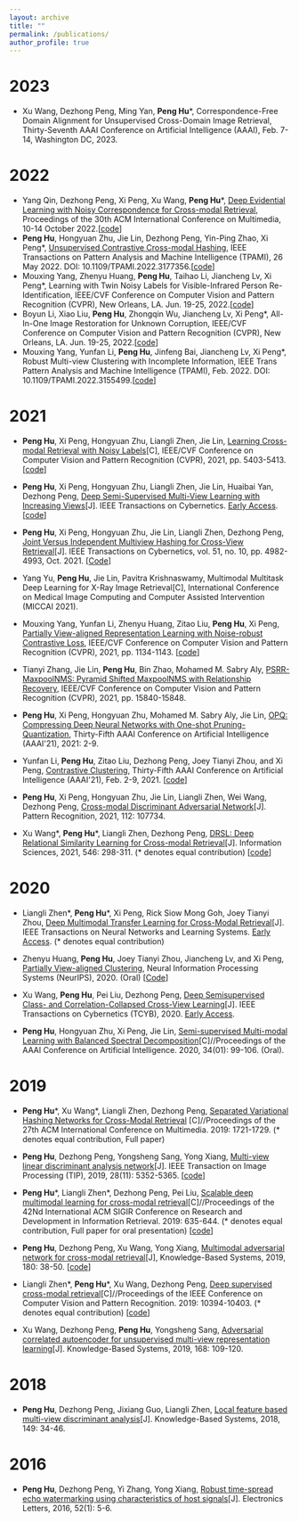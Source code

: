 ```yaml
---
layout: archive
title: ""
permalink: /publications/
author_profile: true
---
```

# 2023
- Xu Wang, Dezhong Peng, Ming Yan, **Peng Hu***, Correspondence-Free Domain Alignment for Unsupervised Cross-Domain Image Retrieval, Thirty-Seventh AAAI Conference on Artificial Intelligence (AAAI), Feb. 7-14, Washington DC, 2023.

# 2022
- Yang Qin, Dezhong Peng, Xi Peng, Xu Wang, **Peng Hu***, [Deep Evidential Learning with Noisy Correspondence for Cross-modal Retrieval](https://drive.google.com/file/d/1YVXD2ki5txBY6khG62EHwCi6cnQVRE4I/view), Proceedings of the 30th ACM International Conference on Multimedia, 10-14 October 2022.\[[code](https://github.com/penghu-cs/DECL)\]
- **Peng Hu**, Hongyuan Zhu, Jie Lin, Dezhong Peng, Yin-Ping Zhao, Xi Peng*, [Unsupervised Contrastive Cross-modal Hashing](https://doi.org/10.1109/TPAMI.2022.3177356), IEEE Transactions on Pattern Analysis and Machine Intelligence (TPAMI), 26 May 2022. DOI: 10.1109/TPAMI.2022.3177356.\[[code](https://github.com/penghu-cs/UCCH)\]
- Mouxing Yang, Zhenyu Huang, **Peng Hu**, Taihao Li, Jiancheng Lv, Xi Peng*, Learning with Twin Noisy Labels for Visible-Infrared Person Re-Identification, IEEE/CVF Conference on Computer Vision and Pattern Recognition (CVPR), New Orleans, LA. Jun. 19-25, 2022.\[[code](https://github.com/XLearning-SCU/2022-CVPR-DART)\]
- Boyun Li, Xiao Liu, **Peng Hu**, Zhongqin Wu, Jiancheng Lv, Xi Peng*, All-In-One Image Restoration for Unknown Corruption, IEEE/CVF Conference on Computer Vision and Pattern Recognition (CVPR), New Orleans, LA. Jun. 19-25, 2022.\[[code](https://github.com/XLearning-SCU/2022-CVPR-AirNet)\]
- Mouxing Yang, Yunfan Li, **Peng Hu**, Jinfeng Bai, Jiancheng Lv, Xi Peng*, Robust Multi-view Clustering with Incomplete Information, IEEE Trans Pattern Analysis and Machine Intelligence (TPAMI), Feb. 2022. DOI: 10.1109/TPAMI.2022.3155499.\[[code](https://github.com/XLearning-SCU/2022-TPAMI-SURE)\]

# 2021
- **Peng Hu**, Xi Peng, Hongyuan Zhu, Liangli Zhen, Jie Lin, [Learning Cross-modal Retrieval with Noisy Labels](https://github.com/penghu-cs/MRL/raw/main/paper/Learning_Cross_Modal_Retrieval_with_Noisy_Labels.pdf)[C], IEEE/CVF Conference on Computer Vision and Pattern Recognition (CVPR), 2021, pp. 5403-5413. \[[code](https://github.com/penghu-cs/MRL.git)\]

- **Peng Hu**, Xi Peng, Hongyuan Zhu, Liangli Zhen, Jie Lin, Huaibai Yan, Dezhong Peng, [Deep Semi-Supervised Multi-View Learning with Increasing Views](https://doi.org/10.1109/TCYB.2021.3093626)[J]. IEEE Transactions on Cybernetics. [Early Access](http://doi.org/10.1109/TCYB.2021.3093626). \[[code](https://github.com/penghu-cs/ISVN.git)\]

- **Peng Hu**, Xi Peng, Hongyuan Zhu, Jie Lin, Liangli Zhen, Dezhong Peng, [Joint Versus Independent Multiview Hashing for Cross-View Retrieval](http://doi.org/10.1109/TCYB.2020.3027614)[J]. IEEE Transactions on Cybernetics, vol. 51, no. 10, pp. 4982-4993, Oct. 2021. \[[Code](https://github.com/penghu-cs/DCHN)\]

- Yang Yu, **Peng Hu**, Jie Lin, Pavitra Krishnaswamy, Multimodal Multitask Deep Learning for X-Ray Image Retrieval[C], International Conference on Medical Image Computing and Computer Assisted Intervention (MICCAI 2021).

- Mouxing Yang, Yunfan Li, Zhenyu Huang, Zitao Liu, **Peng Hu**, Xi Peng, [Partially View-aligned Representation Learning with Noise-robust Contrastive Loss](http://pengxi.me/wp-content/uploads/2021/03/2021CVPR-MvCLNwith-supp.pdf), IEEE/CVF Conference on Computer Vision and Pattern Recognition (CVPR), 2021, pp. 1134-1143. \[[code](https://github.com/XLearning-SCU/2021-CVPR-MvCLN)\]

- Tianyi Zhang, Jie Lin, **Peng Hu**, Bin Zhao, Mohamed M. Sabry Aly, [PSRR-MaxpoolNMS: Pyramid Shifted MaxpoolNMS with Relationship Recovery](https://openaccess.thecvf.com/content/CVPR2021/papers/Zhang_PSRR-MaxpoolNMS_Pyramid_Shifted_MaxpoolNMS_With_Relationship_Recovery_CVPR_2021_paper.pdf), IEEE/CVF Conference on Computer Vision and Pattern Recognition (CVPR), 2021, pp. 15840-15848.

- **Peng Hu**, Xi Peng, Hongyuan Zhu, Mohamed M. Sabry Aly, Jie Lin, [OPQ: Compressing Deep Neural Networks with One-shot Pruning-Quantization](https://www.aaai.org/AAAI21Papers/AAAI-1054.HuP.pdf), Thirty-Fifth AAAI Conference on Artificial Intelligence (AAAI'21), 2021: 2-9.

- Yunfan Li, **Peng Hu**, Zitao Liu, Dezhong Peng, Joey Tianyi Zhou, and Xi Peng, [Contrastive Clustering](https://arxiv.org/pdf/2009.09687.pdf), Thirty-Fifth AAAI Conference on Artificial Intelligence (AAAI'21), Feb. 2-9, 2021. \[[code](https://github.com/Yunfan-Li/Contrastive-Clustering)\]

- **Peng Hu**, Xi Peng, Hongyuan Zhu, Jie Lin, Liangli Zhen, Wei Wang, Dezhong Peng, [Cross-modal Discriminant Adversarial Network](https://doi.org/10.1016/j.patcog.2020.107734)[J]. Pattern Recognition, 2021, 112: 107734.

- Xu Wang\*, **Peng Hu**\*, Liangli Zhen, Dezhong Peng, [DRSL: Deep Relational Similarity Learning for Cross-modal Retrieval](https://doi.org/10.1016/j.ins.2020.08.009)[J]. Information Sciences, 2021, 546: 298-311. (* denotes equal contribution) \[[code](https://github.com/wangxu-scu/DRSL)\]

# 2020
- Liangli Zhen\*, **Peng Hu**\*, Xi Peng, Rick Siow Mong Goh, Joey Tianyi Zhou, [Deep Multimodal Transfer Learning for Cross-Modal Retrieval](http://doi.org/10.1109/TNNLS.2020.3029181)[J]. IEEE Transactions on Neural Networks and Learning Systems. [Early Access](http://doi.org/10.1109/TNNLS.2020.3029181). (* denotes equal contribution)

- Zhenyu Huang, **Peng Hu**, Joey Tianyi Zhou, Jiancheng Lv, and Xi Peng, [Partially View-aligned Clustering](https://proceedings.neurips.cc/paper/2020/file/1e591403ff232de0f0f139ac51d99295-Paper.pdf), Neural Information Processing Systems (NeurIPS), 2020. (Oral) \[[Code](https://github.com/limit-scu)\]

- Xu Wang, **Peng Hu**, Pei Liu, Dezhong Peng, [Deep Semisupervised Class- and Correlation-Collapsed Cross-View Learning](https://doi.org/10.1109/TCYB.2020.2984489)[J]. IEEE Transactions on Cybernetics (TCYB), 2020. [Early Access](https://doi.org/10.1109/TCYB.2020.2984489).

- **Peng Hu**, Hongyuan Zhu, Xi Peng, Jie Lin, [Semi-supervised Multi-modal Learning with Balanced Spectral Decomposition](https://www.aaai.org/ojs/index.php/AAAI/article/view/5339/5195)[C]//Proceedings of the AAAI Conference on Artificial Intelligence. 2020, 34(01): 99-106. (Oral).


# 2019
- **Peng Hu**\*, Xu Wang\*, Liangli Zhen, Dezhong Peng, [Separated Variational Hashing Networks for Cross-Modal Retrieval](https://dl.acm.org/citation.cfm?doid=3343031.3351078) [C]//Proceedings of the 27th ACM International Conference on Multimedia. 2019: 1721-1729. (* denotes equal contribution, Full paper)

- **Peng Hu**, Dezhong Peng, Yongsheng Sang, Yong Xiang, [Multi-view linear discriminant analysis network](https://ieeexplore.ieee.org/document/8704986)[J]. IEEE Transaction on Image Processing (TIP), 2019, 28(11): 5352-5365. \[[code](https://github.com/penghu-cs/MvLDAN/)\]

- **Peng Hu**\*, Liangli Zhen\*, Dezhong Peng, Pei Liu, [Scalable deep multimodal learning for cross-modal retrieval](https://doi.org/10.1145/3331184.3331213)[C]//Proceedings of the 42Nd International ACM SIGIR Conference on Research and Development in Information Retrieval. 2019: 635-644. (* denotes equal contribution, Full paper for oral presentation) \[[code](https://github.com/penghu-cs/SDML)\]

- **Peng Hu**, Dezhong Peng, Xu Wang, Yong Xiang, [Multimodal adversarial network for cross-modal retrieval](https://www.sciencedirect.com/science/article/abs/pii/S0950705119302230)[J], Knowledge-Based Systems, 2019, 180: 38-50. \[[code](https://github.com/penghu-cs/MAN)\]

- Liangli Zhen\*, **Peng Hu**\*, Xu Wang, Dezhong Peng, [Deep supervised cross-modal retrieval](http://openaccess.thecvf.com/content_CVPR_2019/papers/Zhen_Deep_Supervised_Cross-Modal_Retrieval_CVPR_2019_paper.pdf)[C]//Proceedings of the IEEE Conference on Computer Vision and Pattern Recognition. 2019: 10394-10403. (* denotes equal contribution) \[[code](https://github.com/penghu-cs/DSCMR)\]

- Xu Wang, Dezhong Peng, **Peng Hu**, Yongsheng Sang, [Adversarial correlated autoencoder for unsupervised multi-view representation learning](https://www.sciencedirect.com/science/article/pii/S0950705119300176)[J]. Knowledge-Based Systems, 2019, 168: 109-120.

# 2018
- **Peng Hu**, Dezhong Peng, Jixiang Guo, Liangli Zhen, [Local feature based multi-view discriminant analysis](https://www.sciencedirect.com/science/article/pii/S0950705118300595)[J]. Knowledge-Based Systems, 2018, 149: 34-46.

# 2016
- **Peng Hu**, Dezhong Peng, Yi Zhang, Yong Xiang, [Robust time-spread echo watermarking using characteristics of host signals](https://doi.org/10.1049/el.2015.1508)[J]. Electronics Letters, 2016, 52(1): 5-6.
